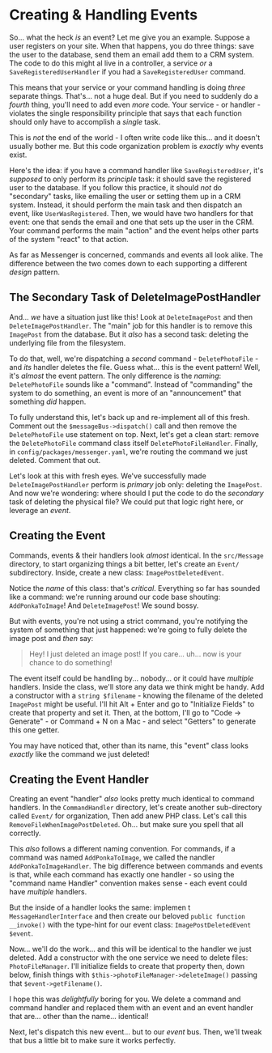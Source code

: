 # Creating & Handling Events

So... what the heck *is* an event? Let me give you an example. Suppose a user
registers on your site. When that happens, you do three things: save the user
to the database, send them an email add them to a CRM system. The code to do
this might al live in a controller, a service *or* a `SaveRegisteredUserHandler`
if you had a `SaveRegisteredUser` command.

This means that your service or your command handling is doing *three* separate
things. That's... not a huge deal. But if you need to suddenly do a *fourth*
thing, you'll need to add even *more* code. Your service - or handler - violates
the single responsibility principle that says that each function should only have
to accomplish a *single* task.

This is *not* the end of the world - I often write code like this... and it doesn't
usually bother me. But this code organization problem is *exactly* why events exist.

Here's the idea: if you have a command handler like `SaveRegisteredUser`, it's
*supposed* to only perform its *principle* task: it should save the registered
user to the database. If you follow this practice, it should *not* do "secondary"
tasks, like emailing the user or setting them up in a CRM system. Instead, it
should perform the main task and then dispatch an event, like `UserWasRegistered`.
Then, we would have two handlers for that event: one that sends the email and
one that sets up the user in the CRM. Your command performs the main "action"
and the event helps other parts of the system "react" to that action.

As far as Messenger is concerned, commands and events all look alike. The difference
between the two comes down to each supporting a different *design* pattern.

## The Secondary Task of DeleteImagePostHandler

And... *we* have a situation just like this! Look at `DeleteImagePost` and then
`DeleteImagePostHandler`. The "main" job for this handler is to remove this
`ImagePost` from the database. But it *also* has a second task: deleting the
underlying file from the filesystem.

To do that, well, we're  dispatching a *second* command - `DeletePhotoFile` - and
*its* handler deletes the file. Guess what... this is the event pattern! Well,
it's *almost* the event pattern. The only difference is the *naming*: `DeletePhotoFile`
sounds like a "command". Instead of "commanding" the system to do something,
an event is more of an "announcement" that something *did* happen.

To fully understand this, let's back up and re-implement all of this fresh.
Comment out the `$messageBus->dispatch()` call and then remove the `DeletePhotoFile`
use statement on top. Next, let's get a clean start: remove the `DeletePhotoFile`
command class itself `DeletePhotoFileHandler`. Finally, in
`config/packages/messenger.yaml`, we're routing the command we just deleted.
Comment that out.

Let's look at this with fresh eyes. We've successfully made `DeleteImagePostHandler`
perform is *primary* job only: deleting the `ImagePost`. And now we're wondering:
where should I put the code to do the *secondary* task of deleting the physical
file? We could put that logic right here, or leverage an *event*.

## Creating the Event

Commands, events & their handlers look *almost* identical. In the `src/Message`
directory, to start organizing things a bit better, let's create an `Event/`
subdirectory. Inside, create a new class: `ImagePostDeletedEvent`.

Notice the *name* of this class: that's *critical*. Everything so far has sounded
like a command: we're running around our code base shouting: `AddPonkaToImage`!
And `DeleteImagePost`! We sound bossy.

But with events, you're not using a strict command, you're notifying the system
of something that just happened: we're going to fully delete the image post and
*then* say:

> Hey! I just deleted an image post! If you care... uh... now is your chance
> to do something!

The event itself could be handling by... nobody... or it could have *multiple*
handlers. Inside the class, we'll store any data we think might be handy.
Add a constructor with a `string $filename` - knowing the filename of the deleted
`ImagePost` might be useful. I'll hit Alt + Enter and go to "Initialize Fields"
to create that property and set it. Then, at the bottom, I'll go to
"Code -> Generate" - or Command + N on a Mac - and select "Getters" to generate
this one getter.

You may have noticed that, other than its name, this "event" class looks *exactly*
like the command we just deleted!

## Creating the Event Handler

Creating an event "handler" *also* looks pretty much identical to command handlers.
In the `CommandHandler` directory, let's create another sub-directory called
`Event/` for organization, Then add anew PHP class. Let's call this
`RemoveFileWhenImagePostDeleted`. Oh... but make sure you spell that all correctly.

This *also* follows a different naming convention. For commands, if a command was
named `AddPonkaToImage`, we called the nandler `AddPonkaToImageHandler`. The big
difference between commands and events is that, while each command has exactly
one handler - so using the "command name Handler" convention makes sense - each
event could have *multiple* handlers.

But the inside of a handler looks the same: implemen t `MessageHandlerInterface`
and then create our beloved `public function __invoke()` with the type-hint for
our event class: `ImagePostDeletedEvent $event`.

Now... we'll do the work... and this will be identical to the handler we just
deleted. Add a constructor with the one service we need to delete files:
`PhotoFileManager`. I'll initialize fields to create that property then, down
below, finish things with `$this->photoFileManager->deleteImage()` passing that
`$event->getFilename()`.

I hope this was *delightfully* boring for you. We delete a command and command
handler and replaced them with an event and an event handler that are... other
than the name... identical!

Next, let's dispatch this new event... but to our *event* bus. Then, we'll tweak
that bus a little bit to make sure it works perfectly.
